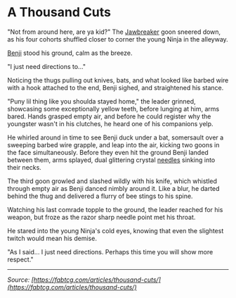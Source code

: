 # A Thousand Cuts

"Not from around here, are ya kid?" The [Jawbreaker](../../continents/rathe/pits/the-maw.md#jawbreakers) goon sneered down, as his four cohorts shuffled closer to corner the young Ninja in the alleyway.

[Benji](../../heroes-of-rathe/benji-about.md) stood his ground, calm as the breeze.

"I just need directions to..."

Noticing the thugs pulling out knives, bats, and what looked like barbed wire with a hook attached to the end, Benji sighed, and straightened his stance.

"Puny lil thing like you shoulda stayed home," the leader grinned, showcasing some exceptionally yellow teeth, before lunging at him, arms bared. Hands grasped empty air, and before he could register why the youngster wasn't in his clutches, he heard one of his companions yelp.

He whirled around in time to see Benji duck under a bat, somersault over a sweeping barbed wire grapple, and leap into the air, kicking two goons in the face simultaneously. Before they even hit the ground Benji landed between them, arms splayed, dual glittering crystal [needles](../../weapons/zephyr-needle.md) sinking into their necks.

The third goon growled and slashed wildly with his knife, which whistled through empty air as Benji danced nimbly around it. Like a blur, he darted behind the thug and delivered a flurry of bee stings to his spine.

Watching his last comrade topple to the ground, the leader reached for his weapon, but froze as the razor sharp needle point met his throat.

He stared into the young Ninja's cold eyes, knowing that even the slightest twitch would mean his demise.

"As I said... I just need directions. Perhaps this time you will show more respect."

---

_Source: [https://fabtcg.com/articles/thousand-cuts/](https://fabtcg.com/articles/thousand-cuts/)_
